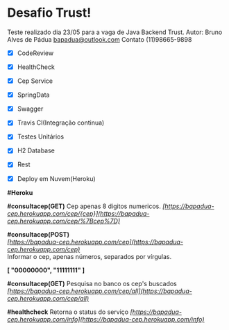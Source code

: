 # Desafio Trust!

Teste realizado dia 23/05 para a vaga de Java Backend Trust.
Autor: Bruno Alves de Pádua 
<bapadua@outlook.com>
Contato (11)98665-9898

 - [x] CodeReview
 - [x] HealthCheck
 - [x] Cep Service
 - [x] SpringData
 - [x] Swagger
 - [x] Travis CI(Integração continua)
 - [x] Testes Unitários
 - [x] H2 Database
 - [x] Rest
 - [x] Deploy em Nuvem(Heroku)


**#Heroku**

**#consultacep(GET)** 
Cep apenas 8 digitos numericos. 
 *[https://bapadua-cep.herokuapp.com/cep/{cep}](https://bapadua-cep.herokuapp.com/cep/%7Bcep%7D)*  

**#consultacep(POST)**  
*[https://bapadua-cep.herokuapp.com/cep](https://bapadua-cep.herokuapp.com/cep)*  
Informar o cep, apenas números, separados por vírgulas. 

****[
 "00000000", 
"11111111"
 ]****
 
  **#consultacep(GET)** 
  Pesquisa no banco os cep's buscados 
 *[https://bapadua-cep.herokuapp.com/cep/all](https://bapadua-cep.herokuapp.com/cep/all)*  

**#healthcheck** 
Retorna o status do serviço 
 *[https://bapadua-cep.herokuapp.com/info](https://bapadua-cep.herokuapp.com/info)*
